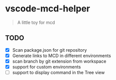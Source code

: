 # vscode-mcd-helper

> A little toy for mcd


## TODO

- [x] Scan package.json for git repository
- [x] Generate links to MCD in different environments
- [x] scan branch by git extension from workspace 
- [x] support for custom environments
- [ ] support to display command in the Tree view
